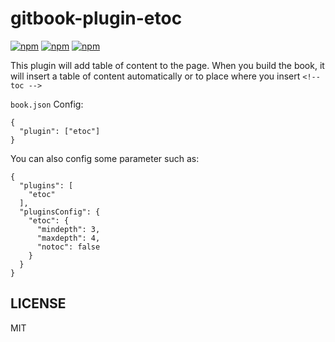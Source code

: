 # gitbook-plugin-etoc

[![npm](https://img.shields.io/npm/v/gitbook-plugin-etoc.svg?style=plastic)](https://npmjs.org/package/gitbook-plugin-etoc) [![npm](https://img.shields.io/npm/dm/gitbook-plugin-etoc.svg?style=plastic)](https://npmjs.org/package/gitbook-plugin-etec) [![npm](https://img.shields.io/npm/dt/gitbook-plugin-etoc.svg?style=plastic)](https://npmjs.org/package/gitbook-plugin-etoc)

This plugin will add table of content to the page.
When you build the book, it will insert a table of content automatically or to place where you insert `<!-- toc -->`

`book.json` Config:

```
{
  "plugin": ["etoc"]
}
```

You can also config some parameter such as:
```
{
  "plugins": [
    "etoc"
  ],
  "pluginsConfig": {
    "etoc": {
      "mindepth": 3,
      "maxdepth": 4,
      "notoc": false
    }
  }
}
```

## LICENSE

MIT
